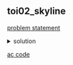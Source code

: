 ## toi02_skyline
[problem statement](https://programming.in.th/tasks/toi2_skyline)

<details>
  <summary>solution</summary>
  <p>เนื่องจาก N และ R ในข้อนี้น้อยทำให้เราสามารถ simulate ตรง ๆ ได้ โดยการเก็บค่าความสูงของแต่ละตำแหน่งใน array แล้ว update ผ่าน loop ตาม [l,r] สำหรับผลลัพธ์เราก็เช็คสำหรับ array ทุกช่องว่าถ้าค่าความสูงเปลี่ยนแล้วให้ print เส้นขอบฟ้าต่อไป</p>
</details>

[ac code](./toi02_skyline.cpp)
